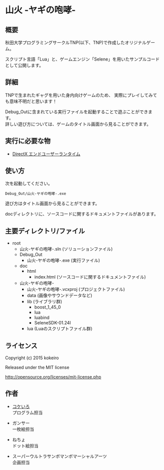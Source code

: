 山火 -ヤギの咆哮-
====

## 概要

秋田大学プログラミングサークルTNP(以下、TNP)で作成したオリジナルゲーム。

スクリプト言語「Lua」と、ゲームエンジン「Selene」を用いたサンプルコードとして公開します。

## 詳細

TNPで生まれたギャグを用いた身内向けゲームのため、
実際にプレイしてみても意味不明だと思います！

Debug_Outに含まれている実行ファイルを起動することで遊ぶことができます。  
詳しい遊び方については、ゲームのタイトル画面から見ることができます。


## 実行に必要な物

* [DirectX エンドユーザーランタイム](https://www.microsoft.com/ja-jp/download/details.aspx?id=35&)


## 使い方

次を起動してください。  

    Debug_Out/山火-ヤギの咆哮-.exe

遊び方はタイトル画面から見ることができます。


docディレクトリに、ソースコードに関するドキュメントファイルがあります。




## 主要ディレクトリ/ファイル

* root
    * 山火-ヤギの咆哮-.sln (ソリューションファイル)
    * Debug_Out
        * 山火-ヤギの咆哮-.exe (実行ファイル)
    * doc
        * html
            * index.html (ソースコードに関するドキュメントファイル)
    * 山火-ヤギの咆哮-
        * 山火-ヤギの咆哮-.vcxproj (プロジェクトファイル)
        * data (画像やサウンドデータなど)
        * lib (ライブラリ群)
            * boost_1_45_0
            * lua
            * luabind
            * SeleneSDK-01.24l
        * lua (Luaのスクリプトファイル群)




## ライセンス

Copyright (c) 2015 kokeiro

Released under the MIT license

http://opensource.org/licenses/mit-license.php

## 作者

* [コケいろ](https://github.com/kokeiro001)  
  プログラム担当

* ガンサー  
  一枚絵担当

* ねちょ  
  ドット絵担当

* スーパーウルトラサンボマンボマーシャルアーツ  
  企画担当